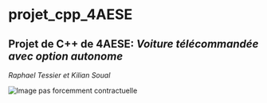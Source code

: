 # projet_cpp_4AESE
## Projet de C++ de 4AESE: _Voiture télécommandée avec option autonome_  

_Raphael Tessier et Kilian Soual_

![Image pas forcemment contractuelle](https://tesla-cdn.thron.com/delivery/public/image/tesla/458cfaaf-de1e-47e0-867e-cb78c1993db3/bvlatuR/std/1200x628/Model-X-Social?quality=auto-medium&format=auto)
